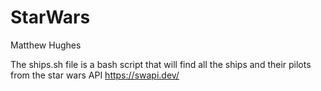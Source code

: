 # StarWars
Matthew Hughes

The ships.sh file is a bash script that will find all the ships and their pilots from the star wars API https://swapi.dev/


